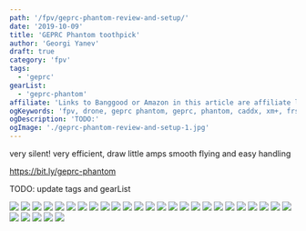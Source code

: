 ```yaml
---
path: '/fpv/geprc-phantom-review-and-setup/'
date: '2019-10-09'
title: 'GEPRC Phantom toothpick'
author: 'Georgi Yanev'
draft: true
category: 'fpv'
tags:
  - 'geprc'
gearList:
  - 'geprc-phantom'
affiliate: 'Links to Banggood or Amazon in this article are affiliate links and would support the blog if used to make a purchase.'
ogKeywords: 'fpv, drone, geprc phantom, geprc, phantom, caddx, xm+, frsky, toothpick, fpv freestyle, fpv drone, quad, quadcopter, micro drone, micro quad, geprc quadcopter, geprc toothpick, which toothpick to buy, best toothpick 2019'
ogDescription: 'TODO:'
ogImage: './geprc-phantom-review-and-setup-1.jpg'
---
```


very silent!
very efficient, draw little amps
smooth flying and easy handling

https://bit.ly/geprc-phantom

TODO: update tags and gearList

![](geprc-phantom-review-and-setup-1.jpg)
![](geprc-phantom-review-and-setup-2.jpg)
![](geprc-phantom-review-and-setup-3.jpg)
![](geprc-phantom-review-and-setup-4.jpg)
![](geprc-phantom-review-and-setup-5.jpg)
![](geprc-phantom-review-and-setup-6.jpg)
![](geprc-phantom-review-and-setup-7.jpg)
![](geprc-phantom-review-and-setup-8.jpg)
![](geprc-phantom-review-and-setup-9.jpg)
![](geprc-phantom-review-and-setup-10.jpg)
![](geprc-phantom-review-and-setup-11.jpg)
![](geprc-phantom-review-and-setup-12.jpg)
![](geprc-phantom-review-and-setup-13.jpg)
![](geprc-phantom-review-and-setup-14.jpg)
![](geprc-phantom-review-and-setup-15.jpg)
![](geprc-phantom-review-and-setup-16.jpg)
![](geprc-phantom-review-and-setup-17.jpg)
![](geprc-phantom-review-and-setup-18.jpg)
![](geprc-phantom-review-and-setup-19.jpg)
![](geprc-phantom-review-and-setup-20.jpg)
![](geprc-phantom-review-and-setup-21.png)
![](geprc-phantom-review-and-setup-22.png)
![](geprc-phantom-review-and-setup-23.png)
![](geprc-phantom-review-and-setup-24.png)
![](geprc-phantom-review-and-setup-25.png)
![](geprc-phantom-review-and-setup-26.png)
![](geprc-phantom-review-and-setup-27.png)
![](geprc-phantom-review-and-setup-28.png)
![](geprc-phantom-review-and-setup-29.png)
![](geprc-phantom-review-and-setup-30.png)

[0]: Linkslist
[1]: TODO:
